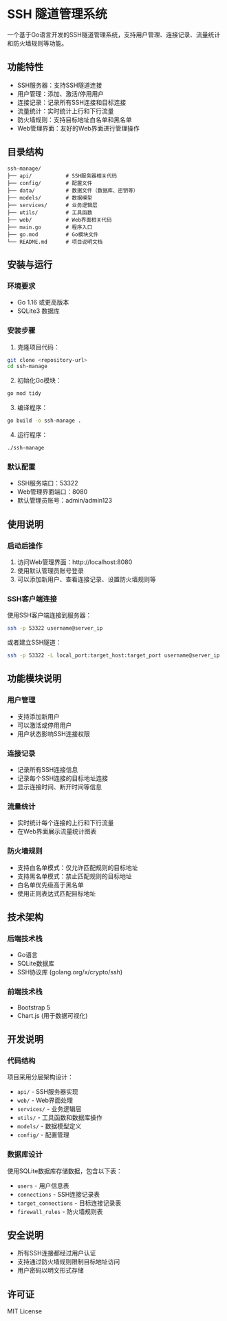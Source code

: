# SSH 隧道管理系统

一个基于Go语言开发的SSH隧道管理系统，支持用户管理、连接记录、流量统计和防火墙规则等功能。

## 功能特性

- SSH服务器：支持SSH隧道连接
- 用户管理：添加、激活/停用用户
- 连接记录：记录所有SSH连接和目标连接
- 流量统计：实时统计上行和下行流量
- 防火墙规则：支持目标地址白名单和黑名单
- Web管理界面：友好的Web界面进行管理操作

## 目录结构

```
ssh-manage/
├── api/           # SSH服务器相关代码
├── config/        # 配置文件
├── data/          # 数据文件（数据库、密钥等）
├── models/        # 数据模型
├── services/      # 业务逻辑层
├── utils/         # 工具函数
├── web/           # Web界面相关代码
├── main.go        # 程序入口
├── go.mod         # Go模块文件
└── README.md      # 项目说明文档
```

## 安装与运行

### 环境要求

- Go 1.16 或更高版本
- SQLite3 数据库

### 安装步骤

1. 克隆项目代码：
```bash
git clone <repository-url>
cd ssh-manage
```

2. 初始化Go模块：
```bash
go mod tidy
```

3. 编译程序：
```bash
go build -o ssh-manage .
```

4. 运行程序：
```bash
./ssh-manage
```

### 默认配置

- SSH服务端口：53322
- Web管理界面端口：8080
- 默认管理员账号：admin/admin123

## 使用说明

### 启动后操作

1. 访问Web管理界面：http://localhost:8080
2. 使用默认管理员账号登录
3. 可以添加新用户、查看连接记录、设置防火墙规则等

### SSH客户端连接

使用SSH客户端连接到服务器：
```bash
ssh -p 53322 username@server_ip
```

或者建立SSH隧道：
```bash
ssh -p 53322 -L local_port:target_host:target_port username@server_ip
```

## 功能模块说明

### 用户管理

- 支持添加新用户
- 可以激活或停用用户
- 用户状态影响SSH连接权限

### 连接记录

- 记录所有SSH连接信息
- 记录每个SSH连接的目标地址连接
- 显示连接时间、断开时间等信息

### 流量统计

- 实时统计每个连接的上行和下行流量
- 在Web界面展示流量统计图表

### 防火墙规则

- 支持白名单模式：仅允许匹配规则的目标地址
- 支持黑名单模式：禁止匹配规则的目标地址
- 白名单优先级高于黑名单
- 使用正则表达式匹配目标地址

## 技术架构

### 后端技术栈

- Go语言
- SQLite数据库
- SSH协议库 (golang.org/x/crypto/ssh)

### 前端技术栈

- Bootstrap 5
- Chart.js (用于数据可视化)

## 开发说明

### 代码结构

项目采用分层架构设计：
- `api/` - SSH服务器实现
- `web/` - Web界面处理
- `services/` - 业务逻辑层
- `utils/` - 工具函数和数据库操作
- `models/` - 数据模型定义
- `config/` - 配置管理

### 数据库设计

使用SQLite数据库存储数据，包含以下表：
- `users` - 用户信息表
- `connections` - SSH连接记录表
- `target_connections` - 目标连接记录表
- `firewall_rules` - 防火墙规则表

## 安全说明

- 所有SSH连接都经过用户认证
- 支持通过防火墙规则限制目标地址访问
- 用户密码以明文形式存储

## 许可证

MIT License